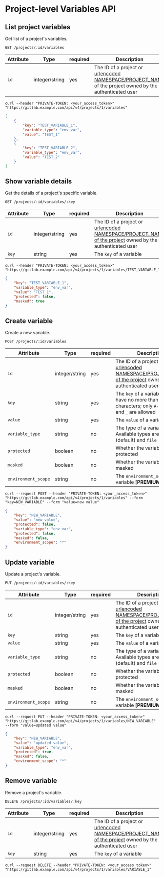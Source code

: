 # Project-level Variables API

## List project variables

Get list of a project's variables.

```
GET /projects/:id/variables
```

| Attribute | Type    | required | Description         |
|-----------|---------|----------|---------------------|
| `id`      | integer/string | yes      | The ID of a project or [urlencoded NAMESPACE/PROJECT_NAME of the project](README.md#namespaced-path-encoding) owned by the authenticated user |

```
curl --header "PRIVATE-TOKEN: <your_access_token>" "https://gitlab.example.com/api/v4/projects/1/variables"
```

```json
[
    {
        "key": "TEST_VARIABLE_1",
        "variable_type": "env_var",
        "value": "TEST_1"
    },
    {
        "key": "TEST_VARIABLE_2",
        "variable_type": "env_var",
        "value": "TEST_2"
    }
]
```

## Show variable details

Get the details of a project's specific variable.

```
GET /projects/:id/variables/:key
```

| Attribute | Type    | required | Description           |
|-----------|---------|----------|-----------------------|
| `id`      | integer/string | yes      | The ID of a project or [urlencoded NAMESPACE/PROJECT_NAME of the project](README.md#namespaced-path-encoding) owned by the authenticated user   |
| `key`     | string  | yes      | The `key` of a variable |

```
curl --header "PRIVATE-TOKEN: <your_access_token>" "https://gitlab.example.com/api/v4/projects/1/variables/TEST_VARIABLE_1"
```

```json
{
    "key": "TEST_VARIABLE_1",
    "variable_type": "env_var",
    "value": "TEST_1",
    "protected": false,
    "masked": true
}
```

## Create variable

Create a new variable.

```
POST /projects/:id/variables
```

| Attribute           | Type    | required | Description           |
|---------------------|---------|----------|-----------------------|
| `id`                | integer/string | yes      | The ID of a project or [urlencoded NAMESPACE/PROJECT_NAME of the project](README.md#namespaced-path-encoding) owned by the authenticated user   |
| `key`               | string  | yes      | The `key` of a variable; must have no more than 255 characters; only `A-Z`, `a-z`, `0-9`, and `_` are allowed |
| `value`             | string  | yes      | The `value` of a variable |
| `variable_type`     | string  | no       | The type of a variable. Available types are: `env_var` (default) and `file` |
| `protected`         | boolean | no       | Whether the variable is protected |
| `masked`            | boolean | no       | Whether the variable is masked |
| `environment_scope` | string  | no       | The `environment_scope` of the variable **[PREMIUM]** |

```
curl --request POST --header "PRIVATE-TOKEN: <your_access_token>" "https://gitlab.example.com/api/v4/projects/1/variables" --form "key=NEW_VARIABLE" --form "value=new value"
```

```json
{
    "key": "NEW_VARIABLE",
    "value": "new value",
    "protected": false,
    "variable_type": "env_var",
    "protected": false,
    "masked": false,
    "environment_scope": "*"
}
```

## Update variable

Update a project's variable.

```
PUT /projects/:id/variables/:key
```

| Attribute           | Type    | required | Description             |
|---------------------|---------|----------|-------------------------|
| `id`                | integer/string | yes      | The ID of a project or [urlencoded NAMESPACE/PROJECT_NAME of the project](README.md#namespaced-path-encoding) owned by the authenticated user     |
| `key`               | string  | yes      | The `key` of a variable   |
| `value`             | string  | yes      | The `value` of a variable |
| `variable_type`     | string  | no       | The type of a variable. Available types are: `env_var` (default) and `file` |
| `protected`         | boolean | no       | Whether the variable is protected |
| `masked`            | boolean | no       | Whether the variable is masked |
| `environment_scope` | string  | no       | The `environment_scope` of the variable **[PREMIUM]** |

```
curl --request PUT --header "PRIVATE-TOKEN: <your_access_token>" "https://gitlab.example.com/api/v4/projects/1/variables/NEW_VARIABLE" --form "value=updated value"
```

```json
{
    "key": "NEW_VARIABLE",
    "value": "updated value",
    "variable_type": "env_var",
    "protected": true,
    "masked": false,
    "environment_scope": "*"
}
```

## Remove variable

Remove a project's variable.

```
DELETE /projects/:id/variables/:key
```

| Attribute | Type    | required | Description             |
|-----------|---------|----------|-------------------------|
| `id`      | integer/string | yes      | The ID of a project or [urlencoded NAMESPACE/PROJECT_NAME of the project](README.md#namespaced-path-encoding) owned by the authenticated user     |
| `key`     | string  | yes      | The `key` of a variable |

```
curl --request DELETE --header "PRIVATE-TOKEN: <your_access_token>" "https://gitlab.example.com/api/v4/projects/1/variables/VARIABLE_1"
```
